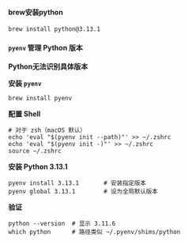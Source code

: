 #### brew安装python

```
brew install python@3.13.1
```





#### `pyenv` 管理 Python 版本

**Python无法识别具体版本**

**安装 `pyenv`**

```
brew install pyenv
```

**配置 Shell**

```
# 对于 zsh（macOS 默认）
echo 'eval "$(pyenv init --path)"' >> ~/.zshrc
echo 'eval "$(pyenv init -)"' >> ~/.zshrc
source ~/.zshrc
```

**安装 Python 3.13.1**

```
pyenv install 3.13.1       # 安装指定版本
pyenv global 3.13.1        # 设为全局默认版本
```

**验证**

```
python --version  # 显示 3.11.6
which python      # 路径类似 ~/.pyenv/shims/python
```